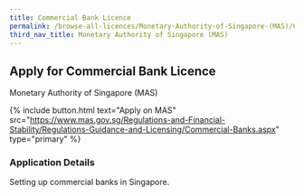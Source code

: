 ```yaml
---
title: Commercial Bank Licence
permalink: /browse-all-licences/Monetary-Authority-of-Singapore-(MAS)/Commercial-Bank-Licence
third_nav_title: Monetary Authority of Singapore (MAS)
---
```


## Apply for Commercial Bank Licence

Monetary Authority of Singapore (MAS)

{% include button.html text="Apply on MAS" src="https://www.mas.gov.sg/Regulations-and-Financial-Stability/Regulations-Guidance-and-Licensing/Commercial-Banks.aspx" type="primary" %}

### Application Details

<p>Setting up commercial banks in Singapore.</p>


